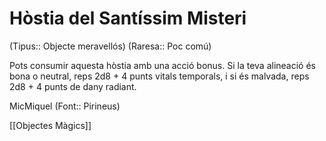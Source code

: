# Hòstia del Santíssim Misteri

(Tipus:: Objecte meravellós) (Raresa:: Poc comú)

Pots consumir aquesta hòstia amb una acció bonus. Si la teva alineació és bona o neutral, reps 2d8 + 4 punts vitals temporals, i si és malvada, reps 2d8 + 4 punts de dany radiant.

MicMiquel (Font:: Pirineus)

[[Objectes Màgics]]